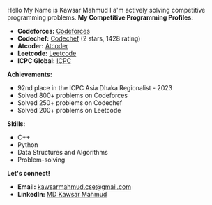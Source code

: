 Hello My Name is Kawsar Mahmud
I a'm actively solving competitive programming problems.
**My Competitive Programming Profiles:**

* **Codeforces:** [Codeforces](https://codeforces.com/profile/Be.Sabar)
* **Codechef:** [Codechef](https://www.codechef.com/users/kawsar_12) (2 stars, 1428 rating)
* **Atcoder:** [Atcoder](https://atcoder.jp/users/MD_Kawsar_Mahmud)
* **Leetcode:** [Leetcode](https://leetcode.com/u/Kawsar_mahmud_/)
* **ICPC Global:** [ICPC](https://icpc.global/ICPCID/EYB4BOXPYUIU)

**Achievements:**

* 92nd place in the ICPC Asia Dhaka Regionalist - 2023
* Solved 800+ problems on Codeforces
* Solved 250+ problems on Codechef
* Solved 200+ problems on Leetcode

**Skills:**

* C++
* Python
* Data Structures and Algorithms
* Problem-solving

**Let's connect!**

* **Email:** kawsarmahmud.cse@gmail.com
* **LinkedIn:** [MD Kawsar Mahmud](https://www.linkedin.com/in/md-kawsar-mahmud-b508a6257/)
